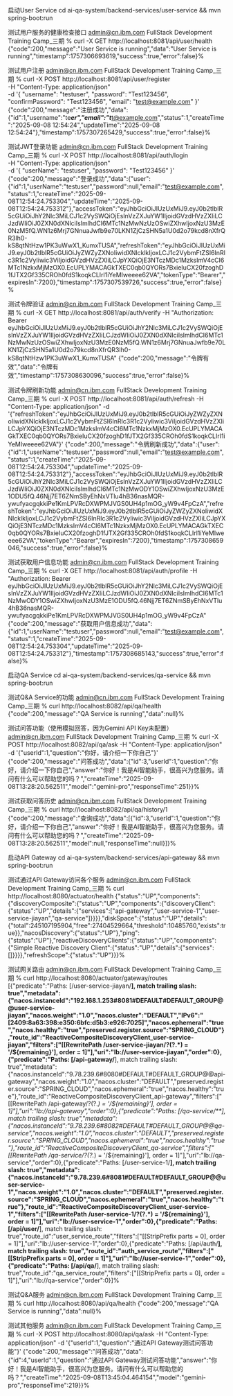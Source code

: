 启动User Service
cd ai-qa-system/backend-services/user-service && mvn spring-boot:run

测试用户服务的健康检查接口
admin@cn.ibm.com FullStack Development Training Camp_三期 % curl -X GET http://localhost:8081/api/user/health
{"code":200,"message":"User Service is running","data":"User Service is running","timestamp":1757306693619,"success":true,"error":false}%   

测试用户注册
admin@cn.ibm.com FullStack Development Training Camp_三期 % curl -X POST http://localhost:8081/api/user/register \
  -H "Content-Type: application/json" \
  -d '{
    "username": "testuser",
    "password": "Test123456",
    "confirmPassword": "Test123456",
    "email": "test@example.com"
  }'
{"code":200,"message":"注册成功","data":{"id":1,"username":"te***er","email":"t***t@example.com","status":1,"createTime":"2025-09-08 12:54:24","updateTime":"2025-09-08 12:54:24"},"timestamp":1757307265429,"success":true,"error":false}%   

测试JWT登录功能
admin@cn.ibm.com FullStack Development Training Camp_三期 % curl -X POST http://localhost:8081/api/auth/login \
  -H "Content-Type: application/json" \
  -d '{
    "userName": "testuser",
    "password": "Test123456"
  }'
{"code":200,"message":"登录成功","data":{"user":{"id":1,"userName":"testuser","password":null,"email":"test@example.com","status":1,"createTime":"2025-09-08T12:54:24.753304","updateTime":"2025-09-08T12:54:24.753312"},"accessToken":"eyJhbGciOiJIUzUxMiJ9.eyJ0b2tlblR5cGUiOiJhY2Nlc3MiLCJ1c2VySWQiOjEsInVzZXJuYW1lIjoidGVzdHVzZXIiLCJzdWIiOiJ0ZXN0dXNlciIsImlhdCI6MTc1NzMwNzUzOSwiZXhwIjoxNzU3MzE0NzM5fQ.WN1z6Mrj7GNnuaJwfb9e70LKN1ZjCzSHN5a1U0d2o79kcd8nXfrQR3lh0-kS8qtNtHzw1PK3uWwX1_KumxTUSA","refreshToken":"eyJhbGciOiJIUzUxMiJ9.eyJ0b2tlblR5cGUiOiJyZWZyZXNoIiwidXNlcklkIjoxLCJ1c2VybmFtZSI6InRlc3R1c2VyIiwic3ViIjoidGVzdHVzZXIiLCJpYXQiOjE3NTczMDc1MzksImV4cCI6MTc1NzkxMjMzOX0.EcUPLYMACAGkTXEC0qb0QYORs7BxieIuCX20fzoghD1fJTX2Gf335CROh0fdS1koqkCLIrl1iYeMIweeee62VA","tokenType":"Bearer","expiresIn":7200},"timestamp":1757307539726,"success":true,"error":false}%   

测试令牌验证
admin@cn.ibm.com FullStack Development Training Camp_三期 % curl -X GET http://localhost:8081/api/auth/verify -H "Authorization: Bearer eyJhbGciOiJIUzUxMiJ9.eyJ0b2tlblR5cGUiOiJhY2Nlc3MiLCJ1c2VySWQiOjEsInVzZXJuYW1lIjoidGVzdHVzZXIiLCJzdWIiOiJ0ZXN0dXNlciIsImlhdCI6MTc1NzMwNzUzOSwiZXhwIjoxNzU3MzE0NzM5fQ.WN1z6Mrj7GNnuaJwfb9e70LKN1ZjCzSHN5a1U0d2o79kcd8nXfrQR3lh0-kS8qtNtHzw1PK3uWwX1_KumxTUSA"
{"code":200,"message":"令牌有效","data":"令牌有效","timestamp":1757308630096,"success":true,"error":false}%               

测试令牌刷新功能
admin@cn.ibm.com FullStack Development Training Camp_三期 % curl -X POST http://localhost:8081/api/auth/refresh -H "Content-Type: application/json" -d '{"refreshToken":"eyJhbGciOiJIUzUxMiJ9.eyJ0b2tlblR5cGUiOiJyZWZyZXNoIiwidXNlcklkIjoxLCJ1c2VybmFtZSI6InRlc3R1c2VyIiwic3ViIjoidGVzdHVzZXIiLCJpYXQiOjE3NTczMDc1MzksImV4cCI6MTc1NzkxMjMzOX0.EcUPLYMACAGkTXEC0qb0QYORs7BxieIuCX20fzoghD1fJTX2Gf335CROh0fdS1koqkCLIrl1iYeMIweeee62VA"}'
{"code":200,"message":"令牌刷新成功","data":{"user":{"id":1,"userName":"testuser","password":null,"email":"test@example.com","status":1,"createTime":"2025-09-08T12:54:24.753304","updateTime":"2025-09-08T12:54:24.753312"},"accessToken":"eyJhbGciOiJIUzUxMiJ9.eyJ0b2tlblR5cGUiOiJhY2Nlc3MiLCJ1c2VySWQiOjEsInVzZXJuYW1lIjoidGVzdHVzZXIiLCJzdWIiOiJ0ZXN0dXNlciIsImlhdCI6MTc1NzMwODY1OSwiZXhwIjoxNzU3MzE1ODU5fQ.46Njj7ET6ZNmSByEhNxVTlu4hB36nasMQR-ywufyacgqkkiPe1KmLPVRcDXWPMJVGS0UH4p1mOG_yW9v4FpCzA","refreshToken":"eyJhbGciOiJIUzUxMiJ9.eyJ0b2tlblR5cGUiOiJyZWZyZXNoIiwidXNlcklkIjoxLCJ1c2VybmFtZSI6InRlc3R1c2VyIiwic3ViIjoidGVzdHVzZXIiLCJpYXQiOjE3NTczMDc1MzksImV4cCI6MTc1NzkxMjMzOX0.EcUPLYMACAGkTXEC0qb0QYORs7BxieIuCX20fzoghD1fJTX2Gf335CROh0fdS1koqkCLIrl1iYeMIweeee62VA","tokenType":"Bearer","expiresIn":7200},"timestamp":1757308659046,"success":true,"error":false}%           

测试获取用户信息功能
admin@cn.ibm.com FullStack Development Training Camp_三期 % curl -X GET http://localhost:8081/api/auth/profile -H "Authorization: Bearer eyJhbGciOiJIUzUxMiJ9.eyJ0b2tlblR5cGUiOiJhY2Nlc3MiLCJ1c2VySWQiOjEsInVzZXJuYW1lIjoidGVzdHVzZXIiLCJzdWIiOiJ0ZXN0dXNlciIsImlhdCI6MTc1NzMwODY1OSwiZXhwIjoxNzU3MzE1ODU5fQ.46Njj7ET6ZNmSByEhNxVTlu4hB36nasMQR-ywufyacgqkkiPe1KmLPVRcDXWPMJVGS0UH4p1mOG_yW9v4FpCzA"
{"code":200,"message":"获取用户信息成功","data":{"id":1,"userName":"testuser","password":null,"email":"test@example.com","status":1,"createTime":"2025-09-08T12:54:24.753304","updateTime":"2025-09-08T12:54:24.753312"},"timestamp":1757308685143,"success":true,"error":false}%     

启动QA Service
cd ai-qa-system/backend-services/qa-service && mvn spring-boot:run

测试Q&A Service的功能
admin@cn.ibm.com FullStack Development Training Camp_三期 % curl http://localhost:8082/api/qa/health
{"code":200,"message":"QA Service is running","data":null}%      

测试问答功能（使用模拟回答，因为Gemini API Key未配置）
admin@cn.ibm.com FullStack Development Training Camp_三期 % curl -X POST http://localhost:8082/api/qa/ask -H "Content-Type: application/json" -d '{"userId":1,"question":"你好，请介绍一下你自己"}'
{"code":200,"message":"问答成功","data":{"id":3,"userId":1,"question":"你好，请介绍一下你自己","answer":"你好！我是AI智能助手，很高兴为您服务。请问有什么可以帮助您的吗？","createTime":"2025-09-08T13:28:20.562511","model":"gemini-pro","responseTime":251}}% 

测试获取问答历史
admin@cn.ibm.com FullStack Development Training Camp_三期 % curl http://localhost:8082/api/qa/history/1
{"code":200,"message":"查询成功","data":[{"id":3,"userId":1,"question":"你好，请介绍一下你自己","answer":"你好！我是AI智能助手，很高兴为您服务。请问有什么可以帮助您的吗？","createTime":"2025-09-08T13:28:20.562511","model":null,"responseTime":null}]}% 


启动API Gateway
cd ai-qa-system/backend-services/api-gateway && mvn spring-boot:run

测试通过API Gateway访问各个服务
admin@cn.ibm.com FullStack Development Training Camp_三期 % curl http://localhost:8080/actuator/health
{"status":"UP","components":{"discoveryComposite":{"status":"UP","components":{"discoveryClient":{"status":"UP","details":{"services":["api-gateway","user-service-1","user-service-jiayan","qa-service"]}}}},"diskSpace":{"status":"UP","details":{"total":245107195904,"free":27404529664,"threshold":10485760,"exists":true}},"nacosDiscovery":{"status":"UP"},"ping":{"status":"UP"},"reactiveDiscoveryClients":{"status":"UP","components":{"Simple Reactive Discovery Client":{"status":"UP","details":{"services":[]}}}},"refreshScope":{"status":"UP"}}}% 

测试网关路由
admin@cn.ibm.com FullStack Development Training Camp_三期 % curl http://localhost:8080/actuator/gateway/routes
[{"predicate":"Paths: [/user-service-jiayan/**], match trailing slash: true","metadata":{"nacos.instanceId":"192.168.1.253#8081#DEFAULT#DEFAULT_GROUP@@user-service-jiayan","nacos.weight":"1.0","nacos.cluster":"DEFAULT","IPv6":"[2409:8a63:398:e350:6bfc:d5b3:e926:7025]","nacos.ephemeral":"true","nacos.healthy":"true","preserved.register.source":"SPRING_CLOUD"},"route_id":"ReactiveCompositeDiscoveryClient_user-service-jiayan","filters":["[[RewritePath /user-service-jiayan/?(?<remaining>.*) = '/${remaining}'], order = 1]"],"uri":"lb://user-service-jiayan","order":0},{"predicate":"Paths: [/api-gateway/**], match trailing slash: true","metadata":{"nacos.instanceId":"9.78.239.6#8080#DEFAULT#DEFAULT_GROUP@@api-gateway","nacos.weight":"1.0","nacos.cluster":"DEFAULT","preserved.register.source":"SPRING_CLOUD","nacos.ephemeral":"true","nacos.healthy":"true"},"route_id":"ReactiveCompositeDiscoveryClient_api-gateway","filters":["[[RewritePath /api-gateway/?(?<remaining>.*) = '/${remaining}'], order = 1]"],"uri":"lb://api-gateway","order":0},{"predicate":"Paths: [/qa-service/**], match trailing slash: true","metadata":{"nacos.instanceId":"9.78.239.6#8082#DEFAULT#DEFAULT_GROUP@@qa-service","nacos.weight":"1.0","nacos.cluster":"DEFAULT","preserved.register.source":"SPRING_CLOUD","nacos.ephemeral":"true","nacos.healthy":"true"},"route_id":"ReactiveCompositeDiscoveryClient_qa-service","filters":["[[RewritePath /qa-service/?(?<remaining>.*) = '/${remaining}'], order = 1]"],"uri":"lb://qa-service","order":0},{"predicate":"Paths: [/user-service-1/**], match trailing slash: true","metadata":{"nacos.instanceId":"9.78.239.6#8081#DEFAULT#DEFAULT_GROUP@@user-service-1","nacos.weight":"1.0","nacos.cluster":"DEFAULT","preserved.register.source":"SPRING_CLOUD","nacos.ephemeral":"true","nacos.healthy":"true"},"route_id":"ReactiveCompositeDiscoveryClient_user-service-1","filters":["[[RewritePath /user-service-1/?(?<remaining>.*) = '/${remaining}'], order = 1]"],"uri":"lb://user-service-1","order":0},{"predicate":"Paths: [/api/user/**], match trailing slash: true","route_id":"user_service_route","filters":["[[StripPrefix parts = 0], order = 1]"],"uri":"lb://user-service-1","order":0},{"predicate":"Paths: [/api/auth/**], match trailing slash: true","route_id":"auth_service_route","filters":["[[StripPrefix parts = 0], order = 1]"],"uri":"lb://user-service-1","order":0},{"predicate":"Paths: [/api/qa/**], match trailing slash: true","route_id":"qa_service_route","filters":["[[StripPrefix parts = 0], order = 1]"],"uri":"lb://qa-service","order":0}]%   

测试Q&A服务
admin@cn.ibm.com FullStack Development Training Camp_三期 % curl http://localhost:8080/api/qa/health
{"code":200,"message":"QA Service is running","data":null}%     

测试其他服务
admin@cn.ibm.com FullStack Development Training Camp_三期 % curl -X POST http://localhost:8080/api/qa/ask -H "Content-Type: application/json" -d '{"userId":1,"question":"通过API Gateway测试问答功能"}'
{"code":200,"message":"问答成功","data":{"id":4,"userId":1,"question":"通过API Gateway测试问答功能","answer":"你好！我是AI智能助手，很高兴为您服务。请问有什么可以帮助您的吗？","createTime":"2025-09-08T13:45:04.464154","model":"gemini-pro","responseTime":219}}%  